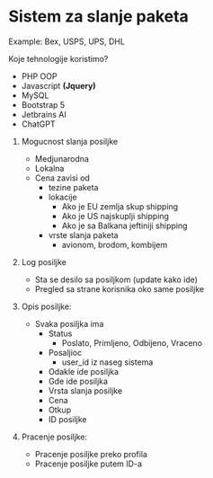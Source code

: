 # Sistem za slanje paketa 
Example: Bex, USPS, UPS, DHL

Koje tehnologije koristimo?
- PHP OOP
- Javascript **(Jquery)**
- MySQL
- Bootstrap 5
- Jetbrains AI 
- ChatGPT

1. Mogucnost slanja posiljke
   - Medjunarodna 
   - Lokalna
   - Cena zavisi od
      - tezine paketa
      - lokacije
        - Ako je EU zemlja skup shipping
        - Ako je US najskuplji shipping
        - Ako je sa Balkana jeftiniji shipping
      - vrste slanja paketa
        - avionom, brodom, kombijem
   
2. Log posiljke
   - Sta se desilo sa posiljkom (update kako ide)
   - Pregled sa strane korisnika oko same posiljke

3. Opis posiljke:
   - Svaka posiljka ima 
     - Status 
       - Poslato, Primljeno, Odbijeno, Vraceno
     - Posaljioc 
       - user_id iz naseg sistema
     - Odakle ide posiljka
     - Gde ide posiljka
     - Vrsta slanja posiljke
     - Cena
     - Otkup
     - ID posiljke


4. Pracenje posiljke:
   - Pracenje posiljke preko profila
   - Pracenje posiljke putem ID-a